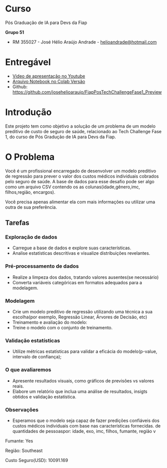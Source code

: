 
# Curso 
Pós Graduação de IA para Devs da Fiap 

**Grupo 51**
 - RM 355027  - José Hélio Araújo Andrade - helioandrade@hotmail.com
    
# Entregável
 - [Video de apresentação no Youtube](https://youtu.be/9nGaFuCOTAs)
 - [Arquivo Notebook no Colab Versão](https://colab.research.google.com/drive/1AHNQmrB_aYjYEtIS9E9tGCUdryjE-n1r?usp=sharing#scrollTo=9lNyU-GYLVWm)    
 - Github: https://github.com/josehelioaraujo/FiapPosTechChallengeFase1_Preview

# Introdução

Este projeto tem como objetivo a solução de um problema de um modelo preditivo de custo de seguro de saúde, relacionado ao Tech Challenge Fase 1, do curso de Pós Gradução de IA para Devs da Fiap.

# O Problema
Você é um profissional encarregado de desenvolver um modelo preditivo de regressão para prever o valor dos custos médicos individuais cobrados pelo seguro de saúde.
A base de dados para esse desafio pode ser algo como um arquivo CSV contendo os as colunas(idade,gênero,imc, filhos,região, encargos).

Você precisa apenas alimentar ela com mais informações ou utilizar uma outra de sua preferência.

## Tarefas

### Exploração de dados
- Carregue a base de dados e explore suas características.
- Analise estatísticas descritivas e visualize distribuições revelantes.

### Pré-processamento de dados
- Realize a limpeza dos dados, tratando valores ausentes(se necessário)
- Converta variáveis categóricas em formatos adequados para a modelagem.

### Modelagem
- Crie um modelo preditivo de regressão utilizando uma técnica a sua escolha(por exemplo, Regressão Linear, Árvores de Decisão, etc)
- Treinamento e avaliação do modelo:
- Treine o modelo com o conjunto de treinamento.
 
### Validação estatísticas
- Utilize métricas estatísticas para validar a eficácia do modelo(p-value, intervalo de confiança);

### O que avaliaremos
- Apresente resultados visuais, como gráficos de previsões vs valores reais.
- Elabore um relatório que inclua uma análise de resultados, insigts obtidos e validação estatística.

### Observações
- Esperamos que o modelo seja capaz de fazer predições confiáveis dos custos médicos individuais com base nas características fornecidas.
 de quantidades de pessoaspor: idade, exo, imc, filhos, fumante, região
v

Fumante: Yes

Região: Southeast

Custo Seguro(USD): 10091.169

